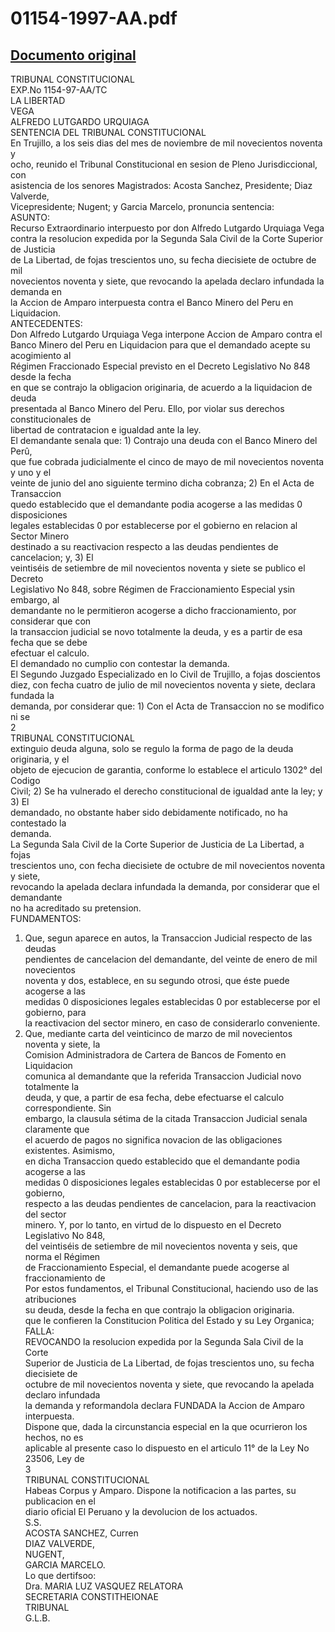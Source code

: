 
01154-1997-AA.pdf
=================
  
[Documento original](https://tc.gob.pe/jurisprudencia/1999/01154-1997-AA.pdf)  
---  
TRIBUNAL CONSTITUCIONAL  
EXP.No 1154-97-AA/TC  
LA LIBERTAD  
VEGA  
ALFREDO LUTGARDO URQUIAGA  
SENTENCIA DEL TRIBUNAL CONSTITUCIONAL  
En Trujillo, a los seis dias del mes de noviembre de mil novecientos noventa y  
ocho, reunido el Tribunal Constitucional en sesion de Pleno Jurisdiccional, con  
asistencia de los senores Magistrados: Acosta Sanchez, Presidente; Diaz Valverde,  
Vicepresidente; Nugent; y Garcia Marcelo, pronuncia sentencia:  
ASUNTO:  
Recurso Extraordinario interpuesto por don Alfredo Lutgardo Urquiaga Vega  
contra la resolucion expedida por la Segunda Sala Civil de la Corte Superior de Justicia  
de La Libertad, de fojas trescientos uno, su fecha diecisiete de octubre de mil  
novecientos noventa y siete, que revocando la apelada declaro infundada la demanda en  
la Accion de Amparo interpuesta contra el Banco Minero del Peru en Liquidacion.  
ANTECEDENTES:  
Don Alfredo Lutgardo Urquiaga Vega interpone Accion de Amparo contra el  
Banco Minero del Peru en Liquidacion para que el demandado acepte su acogimiento al  
Régimen Fraccionado Especial previsto en el Decreto Legislativo No 848 desde la fecha  
en que se contrajo la obligacion originaria, de acuerdo a la liquidacion de deuda  
presentada al Banco Minero del Peru. Ello, por violar sus derechos constitucionales de  
libertad de contratacion e igualdad ante la ley.  
El demandante senala que: 1) Contrajo una deuda con el Banco Minero del Perû,  
que fue cobrada judicialmente el cinco de mayo de mil novecientos noventa y uno y el  
veinte de junio del ano siguiente termino dicha cobranza; 2) En el Acta de Transaccion  
quedo establecido que el demandante podia acogerse a las medidas 0 disposiciones  
legales establecidas 0 por establecerse por el gobierno en relacion al Sector Minero  
destinado a su reactivacion respecto a las deudas pendientes de cancelacion; y, 3) El  
veintiséis de setiembre de mil novecientos noventa y siete se publico el Decreto  
Legislativo No 848, sobre Régimen de Fraccionamiento Especial ysin embargo, al  
demandante no le permitieron acogerse a dicho fraccionamiento, por considerar que con  
la transaccion judicial se novo totalmente la deuda, y es a partir de esa fecha que se debe  
efectuar el calculo.  
El demandado no cumplio con contestar la demanda.  
El Segundo Juzgado Especializado en lo Civil de Trujillo, a fojas doscientos  
diez, con fecha cuatro de julio de mil novecientos noventa y siete, declara fundada la  
demanda, por considerar que: 1) Con el Acta de Transaccion no se modifico ni se  
2  
TRIBUNAL CONSTITUCIONAL  
extinguio deuda alguna, solo se regulo la forma de pago de la deuda originaria, y el  
objeto de ejecucion de garantia, conforme lo establece el articulo 1302° del Codigo  
Civil; 2) Se ha vulnerado el derecho constitucional de igualdad ante la ley; y 3) El  
demandado, no obstante haber sido debidamente notificado, no ha contestado la  
demanda.  
La Segunda Sala Civil de la Corte Superior de Justicia de La Libertad, a fojas  
trescientos uno, con fecha diecisiete de octubre de mil novecientos noventa y siete,  
revocando la apelada declara infundada la demanda, por considerar que el demandante  
no ha acreditado su pretension.  
FUNDAMENTOS:  
1. Que, segun aparece en autos, la Transaccion Judicial respecto de las deudas  
pendientes de cancelacion del demandante, del veinte de enero de mil novecientos  
noventa y dos, establece, en su segundo otrosi, que éste puede acogerse a las  
medidas 0 disposiciones legales establecidas 0 por establecerse por el gobierno, para  
la reactivacion del sector minero, en caso de considerarlo conveniente.  
2. Que, mediante carta del veinticinco de marzo de mil novecientos noventa y siete, la  
Comision Administradora de Cartera de Bancos de Fomento en Liquidacion  
comunica al demandante que la referida Transaccion Judicial novo totalmente la  
deuda, y que, a partir de esa fecha, debe efectuarse el calculo correspondiente. Sin  
embargo, la clausula sétima de la citada Transaccion Judicial senala claramente que  
el acuerdo de pagos no significa novacion de las obligaciones existentes. Asimismo,  
en dicha Transaccion quedo establecido que el demandante podia acogerse a las  
medidas 0 disposiciones legales establecidas 0 por establecerse por el gobierno,  
respecto a las deudas pendientes de cancelacion, para la reactivacion del sector  
minero. Y, por lo tanto, en virtud de lo dispuesto en el Decreto Legislativo No 848,  
del veintiséis de setiembre de mil novecientos noventa y seis, que norma el Régimen  
de Fraccionamiento Especial, el demandante puede acogerse al fraccionamiento de  
Por estos fundamentos, el Tribunal Constitucional, haciendo uso de las atribuciones  
su deuda, desde la fecha en que contrajo la obligacion originaria.  
que le confieren la Constitucion Politica del Estado y su Ley Organica;  
FALLA:  
REVOCANDO la resolucion expedida por la Segunda Sala Civil de la Corte  
Superior de Justicia de La Libertad, de fojas trescientos uno, su fecha diecisiete de  
octubre de mil novecientos noventa y siete, que revocando la apelada declaro infundada  
la demanda y reformandola declara FUNDADA la Accion de Amparo interpuesta.  
Dispone que, dada la circunstancia especial en la que ocurrieron los hechos, no es  
aplicable al presente caso lo dispuesto en el articulo 11° de la Ley No 23506, Ley de  
3  
TRIBUNAL CONSTITUCIONAL  
Habeas Corpus y Amparo. Dispone la notificacion a las partes, su publicacion en el  
diario oficial El Peruano y la devolucion de los actuados.  
S.S.  
ACOSTA SANCHEZ, Curren  
DIAZ VALVERDE,  
NUGENT,  
GARCIA MARCELO.  
Lo que dertifsoo:  
Dra. MARIA LUZ VASQUEZ RELATORA  
SECRETARIA CONSTITHEIONAE  
TRIBUNAL  
G.L.B.